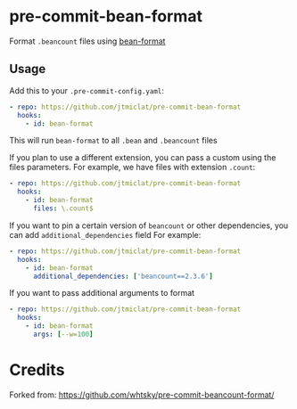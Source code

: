 # pre-commit-bean-format

Format `.beancount` files using [bean-format](https://beancount.github.io/docs/running_beancount_and_generating_reports.html#bean-format)


## Usage

Add this to your `.pre-commit-config.yaml`:

```yaml
- repo: https://github.com/jtmiclat/pre-commit-bean-format
  hooks:
    - id: bean-format
```

This will run `bean-format` to all `.bean` and `.beancount` files
 
If you plan to use a different extension, you can pass a custom using the files parameters.
For example, we have files with extension `.count`:

```yaml
- repo: https://github.com/jtmiclat/pre-commit-bean-format
  hooks:
    - id: bean-format
      files: \.count$
```

If you want to pin a certain version of `beancount` or other dependencies, you can add `additional_dependencies` field
For example: 
```yaml
- repo: https://github.com/jtmiclat/pre-commit-bean-format
  hooks:
    - id: bean-format
      additional_dependencies: ['beancount==2.3.6']
```

If you want to pass additional arguments to format
```yaml
- repo: https://github.com/jtmiclat/pre-commit-bean-format
  hooks:
    - id: bean-format
      args: [--w=100]
```
# Credits   
Forked from: https://github.com/whtsky/pre-commit-beancount-format/

